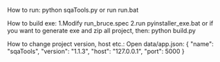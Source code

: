 How to run:
  python sqaTools.py or run run.bat

How to build exe:
  1.Modify run_bruce.spec
  2.run pyinstaller_exe.bat
    or if you want to generate exe and zip all project, then:
      python build.py
      
How to change project version, host etc.:
  Open data/app.json:
      {
        "name": "sqaTools",
        "version": "1.1.3",
        "host": "127.0.0.1",
        "port": 5000
      }
